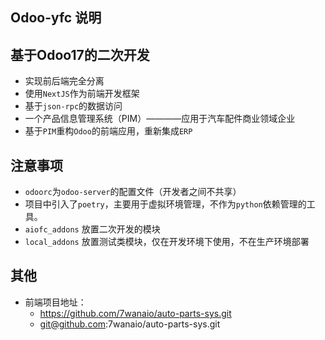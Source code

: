Odoo-yfc 说明
----

## 基于Odoo17的二次开发
- 实现前后端完全分离
- 使用`NextJS`作为前端开发框架
- 基于`json-rpc`的数据访问
- 一个产品信息管理系统（PIM）————应用于汽车配件商业领域企业
- 基于`PIM`重构`Odoo`的前端应用，重新集成`ERP`

## 注意事项
- `odoorc`为`odoo-server`的配置文件（开发者之间不共享）
- 项目中引入了`poetry`，主要用于虚拟环境管理，不作为`python`依赖管理的工具。
- `aiofc_addons` 放置二次开发的模块
- `local_addons` 放置测试类模块，仅在开发环境下使用，不在生产环境部署
## 其他
- 前端项目地址：
  - https://github.com/7wanaio/auto-parts-sys.git
  - git@github.com:7wanaio/auto-parts-sys.git

